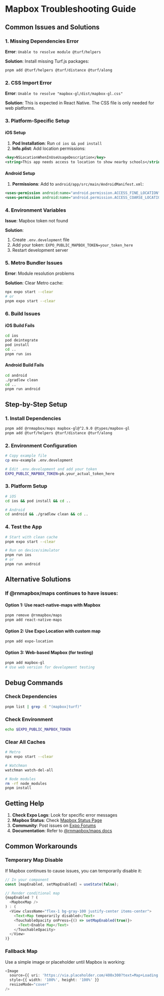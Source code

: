 # Mapbox Troubleshooting Guide

## Common Issues and Solutions

### 1. Missing Dependencies Error
**Error**: `Unable to resolve module @turf/helpers`

**Solution**: Install missing Turf.js packages:
```bash
pnpm add @turf/helpers @turf/distance @turf/along
```

### 2. CSS Import Error
**Error**: `Unable to resolve "mapbox-gl/dist/mapbox-gl.css"`

**Solution**: This is expected in React Native. The CSS file is only needed for web platforms.

### 3. Platform-Specific Setup

#### iOS Setup
1. **Pod Installation**: Run `cd ios && pod install`
2. **Info.plist**: Add location permissions:
```xml
<key>NSLocationWhenInUseUsageDescription</key>
<string>This app needs access to location to show nearby schools</string>
```

#### Android Setup
1. **Permissions**: Add to `android/app/src/main/AndroidManifest.xml`:
```xml
<uses-permission android:name="android.permission.ACCESS_FINE_LOCATION" />
<uses-permission android:name="android.permission.ACCESS_COARSE_LOCATION" />
```

### 4. Environment Variables
**Issue**: Mapbox token not found

**Solution**: 
1. Create `.env.development` file
2. Add your token: `EXPO_PUBLIC_MAPBOX_TOKEN=your_token_here`
3. Restart development server

### 5. Metro Bundler Issues
**Error**: Module resolution problems

**Solution**: Clear Metro cache:
```bash
npx expo start --clear
# or
pnpm expo start --clear
```

### 6. Build Issues

#### iOS Build Fails
```bash
cd ios
pod deintegrate
pod install
cd ..
pnpm run ios
```

#### Android Build Fails
```bash
cd android
./gradlew clean
cd ..
pnpm run android
```

## Step-by-Step Setup

### 1. Install Dependencies
```bash
pnpm add @rnmapbox/maps mapbox-gl@^2.9.0 @types/mapbox-gl
pnpm add @turf/helpers @turf/distance @turf/along
```

### 2. Environment Configuration
```bash
# Copy example file
cp env-example .env.development

# Edit .env.development and add your token
EXPO_PUBLIC_MAPBOX_TOKEN=pk.your_actual_token_here
```

### 3. Platform Setup
```bash
# iOS
cd ios && pod install && cd ..

# Android
cd android && ./gradlew clean && cd ..
```

### 4. Test the App
```bash
# Start with clean cache
pnpm expo start --clear

# Run on device/simulator
pnpm run ios
# or
pnpm run android
```

## Alternative Solutions

### If @rnmapbox/maps continues to have issues:

#### Option 1: Use react-native-maps with Mapbox
```bash
pnpm remove @rnmapbox/maps
pnpm add react-native-maps
```

#### Option 2: Use Expo Location with custom map
```bash
pnpm add expo-location
```

#### Option 3: Web-based Mapbox (for testing)
```bash
pnpm add mapbox-gl
# Use web version for development testing
```

## Debug Commands

### Check Dependencies
```bash
pnpm list | grep -E "(mapbox|turf)"
```

### Check Environment
```bash
echo $EXPO_PUBLIC_MAPBOX_TOKEN
```

### Clear All Caches
```bash
# Metro
npx expo start --clear

# Watchman
watchman watch-del-all

# Node modules
rm -rf node_modules
pnpm install
```

## Getting Help

1. **Check Expo Logs**: Look for specific error messages
2. **Mapbox Status**: Check [Mapbox Status Page](https://status.mapbox.com/)
3. **Community**: Post issues on [Expo Forums](https://forums.expo.dev/)
4. **Documentation**: Refer to [@rnmapbox/maps docs](https://github.com/rnmapbox/maps)

## Common Workarounds

### Temporary Map Disable
If Mapbox continues to cause issues, you can temporarily disable it:

```typescript
// In your component
const [mapEnabled, setMapEnabled] = useState(false);

// Render conditional map
{mapEnabled ? (
  <MapboxMap />
) : (
  <View className="flex-1 bg-gray-100 justify-center items-center">
    <Text>Map temporarily disabled</Text>
    <TouchableOpacity onPress={() => setMapEnabled(true)}>
      <Text>Enable Map</Text>
    </TouchableOpacity>
  </View>
)}
```

### Fallback Map
Use a simple image or placeholder until Mapbox is working:

```typescript
<Image 
  source={{ uri: 'https://via.placeholder.com/400x300?text=Map+Loading' }}
  style={{ width: '100%', height: '100%' }}
  resizeMode="cover"
/>
```
